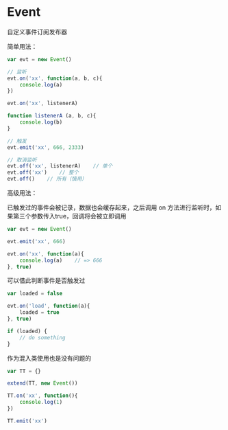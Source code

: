 # Event
自定义事件订阅发布器

简单用法：

```javascript
var evt = new Event()

// 监听
evt.on('xx', function(a, b, c){
    console.log(a)
})

evt.on('xx', listenerA)

function listenerA (a, b, c){
    console.log(b)
}

// 触发
evt.emit('xx', 666, 2333)

// 取消监听
evt.off('xx', listenerA)    // 单个
evt.off('xx')    // 整个
evt.off()    // 所有（慎用）
```

高级用法：

已触发过的事件会被记录，数据也会缓存起来，之后调用 on 方法进行监听时，如果第三个参数传入true，回调将会被立即调用

```javascript
var evt = new Event()

evt.emit('xx', 666)

evt.on('xx', function(a){
    console.log(a)    // => 666
}, true)
```

可以借此判断事件是否触发过
```javascript
var loaded = false

evt.on('load', function(a){
    loaded = true
}, true)

if (loaded) {
    // do something
}
```

作为混入类使用也是没有问题的

``` javascript
var TT = {}

extend(TT, new Event())

TT.on('xx', function(){
    console.log(1)
})

TT.emit('xx')
```

